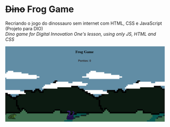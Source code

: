 # ~~Dino~~ Frog Game

Recriando o jogo do dinossauro sem internet com HTML, CSS e JavaScript (Projeto para DIO)  
_Dino game for Digital Innovation One's lesson, using only JS, HTML and CSS_

![Screenshot](img/screenshot.png?raw=true "Screenshot")
